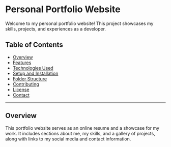 # Personal Portfolio Website

Welcome to my personal portfolio website! This project showcases my skills, projects, and experiences as a developer.

## Table of Contents

- [Overview](#overview)
- [Features](#features)
- [Technologies Used](#technologies-used)
- [Setup and Installation](#setup-and-installation)
- [Folder Structure](#folder-structure)
- [Contributing](#contributing)
- [License](#license)
- [Contact](#contact)

---

## Overview

This portfolio website serves as an online resume and a showcase for my work. It includes sections about me, my skills, and a gallery of projects, along with links to my social media and contact information.
